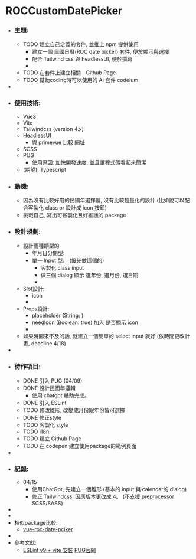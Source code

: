 # ROCCustomDatePicker

- ### 主題:
	- TODO 建立自己定義的套件, 並推上 npm 提供使用
		- 建立一個 民國日曆(ROC date picker) 套件, 便於顯示與選擇
		- 配合 Tailwind css 與 headlessUI, 便於撰寫
		-
	- TODO 在套件上建立相關　Github Page
	- TODO 幫助coding時可以使用的 AI 套件 codeium
-
- ### 使用技術:
	- Vue3
	- Vite
	- Tailwindcss (version 4.x)
	- HeadlessUI
		- 與 primevue 比較 [網址](https://npm-compare.com/@headlessui/vue,primevue,tailwindcss-primeui)
	- SCSS
	- PUG
		- 使用原因: 加快開發速度, 並且讓程式碼看起來簡潔
	- (期望): Typescript
- ### 動機:
	- 因為沒有比較好用的民國年選擇器, 沒有比較輕量化的設計 (比如說可以配合客製化 class or 設計成 icon 按鈕)
	- 挑戰自己, 寫出可客製化且好維護的 package
- ### 設計規劃:
	- 設計兩種類型的
		- 年月日分開型:
		- 單一 Input 型:　(優先做這個的)
			- 客製化 class input
			- 做三個 dialog 顯示 選年份, 選月份, 選日期
			-
	- Slot設計:
		- icon
		-
	- Props設計:
		- placeholder (String: )
		- needIcon (Boolean: true) 加入 是否顯示 icon
		-
	- 如果時間來不及的話,  就建立一個簡單的 select input 就好 (依時間更改計畫, deadline 4/18)
-
- ### 待作項目:
	- DONE 引入 PUG (04/09)
	- DONE 設計民國年邏輯
		- 使用 chatgpt 輔助完成。
	- DONE 引入 ESLint
	- TODO 修改雛形, 改變成月份跟年份皆可選擇
	- DONE 修正style
	- TODO 客製化 style
	- TODO i18n
	- TODO 建立 Github Page
	- TODO 在 codepen 建立使用package的範例頁面
-
- ### 紀錄:
	- 04/15
		- 使用ChatGpt, 先建立一個雛形 (基本的 input 與 calendar的 dialog)
		- 修正 Tailwindcss, 因應版本更改成 4。 (不支援 preprocessor SCSS/SASS)
-
-
- 相似package比較:
	- [vue-roc-date-pciker](https://github.com/melodiehsu/vue-roc-date-picker?tab=readme-ov-file)
-
- 參考文獻:
	- [ESLint v9 + vite 安裝](https://muki.tw/eslint-format-onsave-in-vscode/)
	  [PUG官網](https://pugjs.org/api/getting-started.html)

